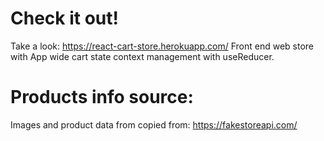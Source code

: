# Check it out!
Take a look: https://react-cart-store.herokuapp.com/
Front end web store with App wide cart state context management with useReducer.


# Products info source:
Images and product data from copied from: https://fakestoreapi.com/
